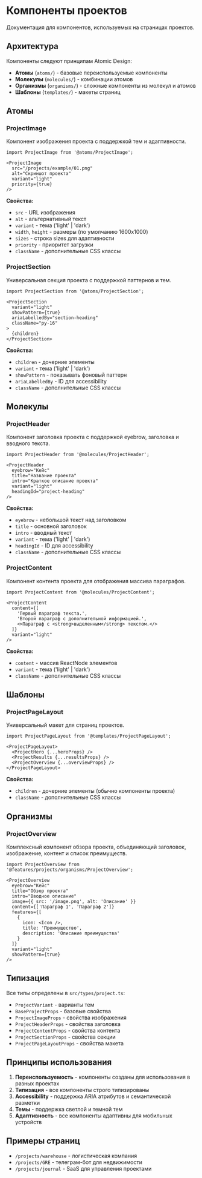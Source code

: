 # Компоненты проектов

Документация для компонентов, используемых на страницах проектов.

## Архитектура

Компоненты следуют принципам Atomic Design:

- **Атомы** (`atoms/`) - базовые переиспользуемые компоненты
- **Молекулы** (`molecules/`) - комбинации атомов
- **Организмы** (`organisms/`) - сложные компоненты из молекул и атомов
- **Шаблоны** (`templates/`) - макеты страниц

## Атомы

### ProjectImage
Компонент изображения проекта с поддержкой тем и адаптивности.

```tsx
import ProjectImage from '@atoms/ProjectImage';

<ProjectImage
  src="/projects/example/01.png"
  alt="Скриншот проекта"
  variant="light"
  priority={true}
/>
```

**Свойства:**
- `src` - URL изображения
- `alt` - альтернативный текст
- `variant` - тема ('light' | 'dark')
- `width`, `height` - размеры (по умолчанию 1600x1000)
- `sizes` - строка sizes для адаптивности
- `priority` - приоритет загрузки
- `className` - дополнительные CSS классы

### ProjectSection
Универсальная секция проекта с поддержкой паттернов и тем.

```tsx
import ProjectSection from '@atoms/ProjectSection';

<ProjectSection
  variant="light"
  showPattern={true}
  ariaLabelledBy="section-heading"
  className="py-16"
>
  {children}
</ProjectSection>
```

**Свойства:**
- `children` - дочерние элементы
- `variant` - тема ('light' | 'dark')
- `showPattern` - показывать фоновый паттерн
- `ariaLabelledBy` - ID для accessibility
- `className` - дополнительные CSS классы

## Молекулы

### ProjectHeader
Компонент заголовка проекта с поддержкой eyebrow, заголовка и вводного текста.

```tsx
import ProjectHeader from '@molecules/ProjectHeader';

<ProjectHeader
  eyebrow="Кейс"
  title="Название проекта"
  intro="Краткое описание проекта"
  variant="light"
  headingId="project-heading"
/>
```

**Свойства:**
- `eyebrow` - небольшой текст над заголовком
- `title` - основной заголовок
- `intro` - вводный текст
- `variant` - тема ('light' | 'dark')
- `headingId` - ID для accessibility
- `className` - дополнительные CSS классы

### ProjectContent
Компонент контента проекта для отображения массива параграфов.

```tsx
import ProjectContent from '@molecules/ProjectContent';

<ProjectContent
  content={[
    'Первый параграф текста.',
    'Второй параграф с дополнительной информацией.',
    <>Параграф с <strong>выделенным</strong> текстом.</>
  ]}
  variant="light"
/>
```

**Свойства:**
- `content` - массив ReactNode элементов
- `variant` - тема ('light' | 'dark')
- `className` - дополнительные CSS классы

## Шаблоны

### ProjectPageLayout
Универсальный макет для страниц проектов.

```tsx
import ProjectPageLayout from '@templates/ProjectPageLayout';

<ProjectPageLayout>
  <ProjectHero {...heroProps} />
  <ProjectResults {...resultsProps} />
  <ProjectOverview {...overviewProps} />
</ProjectPageLayout>
```

**Свойства:**
- `children` - дочерние элементы (обычно компоненты проекта)
- `className` - дополнительные CSS классы

## Организмы

### ProjectOverview
Комплексный компонент обзора проекта, объединяющий заголовок, изображение, контент и список преимуществ.

```tsx
import ProjectOverview from '@features/projects/organisms/ProjectOverview';

<ProjectOverview
  eyebrow="Кейс"
  title="Обзор проекта"
  intro="Вводное описание"
  image={{ src: '/image.png', alt: 'Описание' }}
  content={['Параграф 1', 'Параграф 2']}
  features={[
    {
      icon: <Icon />,
      title: 'Преимущество',
      description: 'Описание преимущества'
    }
  ]}
  variant="light"
  showPattern={true}
/>
```

## Типизация

Все типы определены в `src/types/project.ts`:

- `ProjectVariant` - варианты тем
- `BaseProjectProps` - базовые свойства
- `ProjectImageProps` - свойства изображения
- `ProjectHeaderProps` - свойства заголовка
- `ProjectContentProps` - свойства контента
- `ProjectSectionProps` - свойства секции
- `ProjectPageLayoutProps` - свойства макета

## Принципы использования

1. **Переиспользуемость** - компоненты созданы для использования в разных проектах
2. **Типизация** - все компоненты строго типизированы
3. **Accessibility** - поддержка ARIA атрибутов и семантической разметки
4. **Темы** - поддержка светлой и темной тем
5. **Адаптивность** - все компоненты адаптивны для мобильных устройств

## Примеры страниц

- `/projects/warehouse` - логистическая компания
- `/projects/GRE` - телеграм-бот для недвижимости
- `/projects/journal` - SaaS для управления проектами
